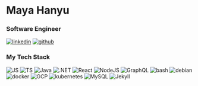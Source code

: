 <h1 id="maya-hanyu">Maya Hanyu</h1>
<h3 id="software-engineer">Software Engineer</h3>

<p><a href="https://www.linkedin.com/in/mhanyu/"><img src="https://api.iconify.design/ri/linkedin-fill.svg?height=24&amp;color=%230b66c2" alt="linkedin" /></a>
<a href="https://github.com/mhanyu"><img src="https://api.iconify.design/ri/github-fill.svg?height=24&amp;color=%2322262c" alt="github" /></a></p>

<h3 id="my-tech-stack">My Tech Stack</h3>

<p><img src="https://api.iconify.design/skill-icons/javascript.svg?height=24" alt="JS" />
<img src="https://api.iconify.design/skill-icons/typescript.svg?height=24" alt="TS" />
<img src="https://api.iconify.design/skill-icons/java-light.svg?height=24" alt="Java" />
<img src="https://api.iconify.design/skill-icons/dotnet.svg?height=24" alt=".NET" />
<img src="https://api.iconify.design/skill-icons/react-light.svg?height=24" alt="React" />
<img src="https://api.iconify.design/skill-icons/nodejs-light.svg?height=24" alt="NodeJS" />
<img src="https://api.iconify.design/skill-icons/graphql-light.svg?height=24" alt="GraphQL" />
<img src="https://api.iconify.design/skill-icons/bash-light.svg?height=24" alt="bash" />
<img src="https://api.iconify.design/skill-icons/debian-light.svg?height=24" alt="debian" />
<img src="https://api.iconify.design/skill-icons/docker.svg?height=24" alt="docker" />
<img src="https://api.iconify.design/skill-icons/gcp-light.svg?height=24" alt="GCP" />
<img src="https://api.iconify.design/skill-icons/kubernetes.svg?height=24" alt="kubernetes" />
<img src="https://api.iconify.design/skill-icons/mysql-light.svg?height=24" alt="MySQL" />
<img src="https://api.iconify.design/devicon/jekyll.svg?height=24" alt="Jekyll" /></p>

